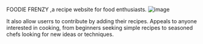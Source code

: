 FOODIE FRENZY ,a recipe website for food enthusiasts.
![image](https://github.com/Mamoonalatif/RECIPE-WEBSITE/assets/151760913/2df799af-893b-444f-921b-cefda44dee71)

It also allow userrs to contribute by adding their recipes.
Appeals to anyone interested in cooking, from beginners seeking simple recipes to seasoned chefs looking for new ideas or techniques.

